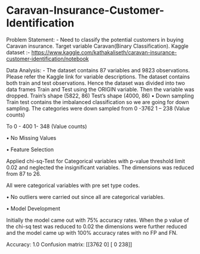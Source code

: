 # Caravan-Insurance-Customer-Identification

Problem Statement: - 
Need to classify the potential customers in buying Caravan insurance. Target variable Caravan(Binary Classification).
Kaggle dataset :- https://www.kaggle.com/kathakaliseth/caravan-insurance-customer-identification/notebook

Data Analysis: -
The dataset contains 87 variables and 9823 observations. Please refer the Kaggle link for variable descriptions.
The dataset contains both train and test observations. Hence the dataset was divided into two data frames Train and Test using the ORIGIN variable. Then the variable was dropped.
Train’s shape (5822, 86)
Test’s shape (4000, 86)
•	Down sampling
Train test contains the imbalanced classification so we are going for down sampling.  The categories were down sampled from
0 -3762     1 – 238 (Value counts)

To
0 - 400   1- 348 (Value counts)

•	No Missing Values

•	Feature Selection

Applied chi-sq-Test for Categorical variables with p-value threshold limit 0.02 and neglected the insignificant variables. The dimensions was reduced from 87 to 26.

All were categorical variables with pre set type codes.

•	No outliers were carried out since all are categorical variables.

•	Model Development

Initially the model came out with 75% accuracy rates. When the p value of the chi-sq test was reduced to 0.02 the dimensions were further reduced and the model came up with 100% accuracy rates with no FP and FN.

Accuracy: 1.0
Confusion matrix: [[3762    0]
                                  [   0  238]]

